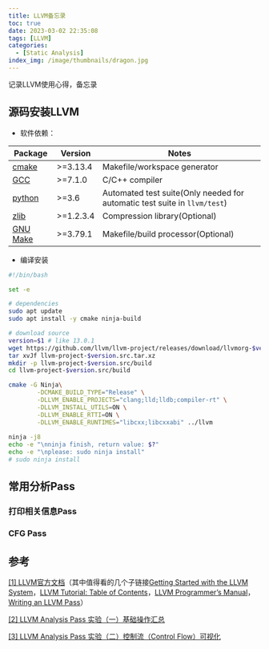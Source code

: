 ```yaml
---
title: LLVM备忘录
toc: true
date: 2023-03-02 22:35:08
tags: [LLVM]
categories:
  - [Static Analysis]
index_img: /image/thumbnails/dragon.jpg
---
```


记录LLVM使用心得，备忘录

<!--more-->

## 源码安装LLVM

- 软件依赖：

| Package                                           | Version   | Notes                                                        |
| ------------------------------------------------- | --------- | ------------------------------------------------------------ |
| [cmake](http://cmake.org/)                        | >=3.13.4  | Makefile/workspace generator                                 |
| [GCC](http://gcc.gnu.org/)                        | >=7.1.0   | C/C++ compiler                                               |
| [python](http://www.python.org/)                  | >=3.6     | Automated test suite(Only needed for automatic test suite in `llvm/test`) |
| [zlib](http://zlib.net/)                          | >=1.2.3.4 | Compression library(Optional)                                |
| [GNU Make](http://savannah.gnu.org/projects/make) | >=3.79.1  | Makefile/build processor(Optional)                           |

- 编译安装

```bash
#!/bin/bash

set -e

# dependencies
sudo apt update
sudo apt install -y cmake ninja-build

# download source
version=$1 # like 13.0.1
wget https://github.com/llvm/llvm-project/releases/download/llvmorg-$version/llvm-project-$version.src.tar.xz
tar xvJf llvm-project-$version.src.tar.xz
mkdir -p llvm-project-$version.src/build
cd llvm-project-$version.src/build

cmake -G Ninja\
		-DCMAKE_BUILD_TYPE="Release" \
		-DLLVM_ENABLE_PROJECTS="clang;lld;lldb;compiler-rt" \
		-DLLVM_INSTALL_UTILS=ON \
		-DLLVM_ENABLE_RTTI=ON \
		-DLLVM_ENABLE_RUNTIMES="libcxx;libcxxabi" ../llvm
		
ninja -j8
echo -e "\nninja finish, return value: $?"
echo -e "\nplease: sudo ninja install"
# sudo ninja install
```

## 常用分析Pass

### 打印相关信息Pass

### CFG Pass

## 参考

[[1] LLVM官方文档](https://llvm.org/docs/index.html)（其中值得看的几个子链接[Getting Started with the LLVM System](https://llvm.org/docs/GettingStarted.html)，[LLVM Tutorial: Table of Contents](https://llvm.org/docs/tutorial/index.html)，[LLVM Programmer’s Manual](https://llvm.org/docs/ProgrammersManual.html)，[Writing an LLVM Pass](https://llvm.org/docs/WritingAnLLVMPass.html)）

[[2] LLVM Analysis Pass 实验（一）基础操作汇总](https://zhuanlan.zhihu.com/p/594998469)

[[3] LLVM Analysis Pass 实验（二）控制流（Control Flow）可视化](https://zhuanlan.zhihu.com/p/596465125)
